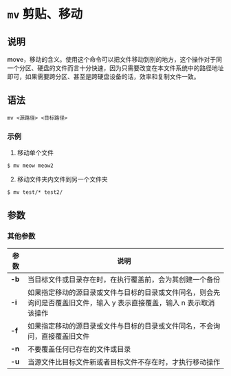 # `mv` 剪贴、移动

## 说明

**m**o**v**e，移动的含义。使用这个命令可以把文件移动到别的地方，这个操作对于同一个分区、硬盘的文件而言十分快速，因为只需要改变在本文件系统中的路径地址即可，如果需要跨分区、甚至是跨硬盘设备的话，效率和复制文件一致。

## 语法

```shell
mv <源路径> <目标路径>
```

### 示例

1. 移动单个文件

```shell
$ mv meow meow2
```

2. 移动文件夹内文件到另一个文件夹

```shell
$ mv test/* test2/
```

## 参数

### 其他参数

| 参数 | 说明 |
| ---- | ---- |
| **-b** | 当目标文件或目录存在时，在执行覆盖前，会为其创建一个备份 |
| **-i** | 如果指定移动的源目录或文件与目标的目录或文件同名，则会先询问是否覆盖旧文件，输入 y 表示直接覆盖，输入 n 表示取消该操作 |
| **-f** | 如果指定移动的源目录或文件与目标的目录或文件同名，不会询问，直接覆盖旧文件 |
| **-n** | 不要覆盖任何已存在的文件或目录 |
| **-u** | 当源文件比目标文件新或者目标文件不存在时，才执行移动操作 |